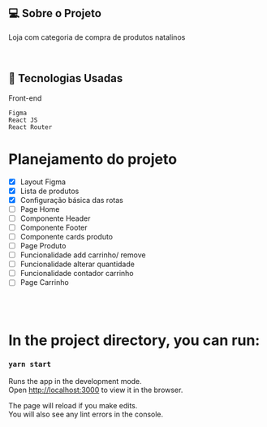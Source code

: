 
## 💻  Sobre o Projeto
Loja com categoria de compra de produtos natalinos

  
<br>

## :rocket: Tecnologias Usadas
Front-end 
```
Figma
React JS 
React Router 
```


# Planejamento do projeto

- [x] Layout Figma 
- [x] Lista de produtos 
- [x] Configuração básica das rotas 
- [ ] Page Home
- [ ] Componente Header
- [ ] Componente Footer
- [ ] Componente cards produto
- [ ] Page Produto
- [ ] Funcionalidade add carrinho/ remove
- [ ] Funcionalidade alterar quantidade
- [ ] Funcionalidade contador carrinho
- [ ] Page Carrinho

<br>
<br>
 






# In the project directory, you can run:

### `yarn start`

Runs the app in the development mode.\
Open [http://localhost:3000](http://localhost:3000) to view it in the browser.

The page will reload if you make edits.\
You will also see any lint errors in the console.


